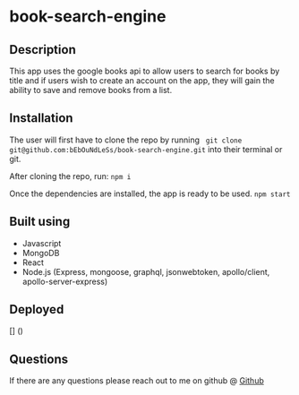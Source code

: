 # book-search-engine

## Description
This app uses the google books api to allow users to search for books by title and if users wish to create an account on the app, they will gain the ability to save and remove books from a list.

## Installation

The user will first have to clone the repo by running 
``` git clone git@github.com:bEbOuNdLeSs/book-search-engine.git```
into their terminal or git. 

After cloning the repo, run:
```npm i```

Once the dependencies are installed, the app is ready to be used. 
```npm start```

## Built using
- Javascript
- MongoDB
- React
- Node.js (Express, mongoose, graphql, jsonwebtoken, apollo/client, apollo-server-express)

## Deployed 
[] ()

## Questions
If there are any questions please reach out to me on github @ [Github](https://github.com/bEbOuNdLeSs)
